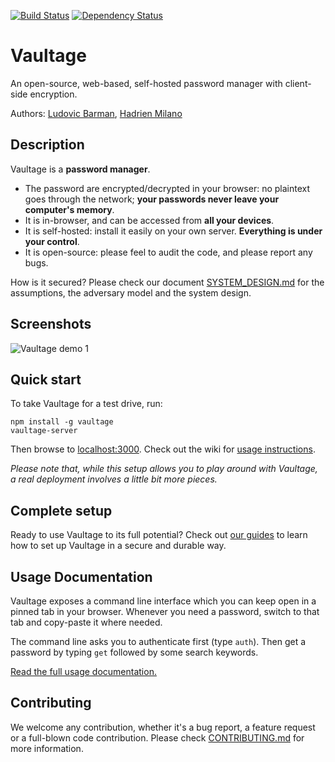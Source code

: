 [![Build Status](https://travis-ci.org/vaultage-pm/vaultage.svg?branch=master)](https://travis-ci.org/vaultage-pm/vaultage) 
[![Dependency Status](https://david-dm.org/vaultage-pm/vaultage.svg)](https://david-dm.org/vaultage-pm/vaultage) 

# Vaultage

An open-source, web-based, self-hosted password manager with client-side encryption.

Authors: [Ludovic Barman](https://github.com/vaultage-pm/), [Hadrien Milano](https://github.com/hmil/)

## Description

Vaultage is a **password manager**.

- The password are encrypted/decrypted in your browser: no plaintext goes through the network; **your passwords never leave your computer's memory**.
- It is in-browser, and can be accessed from **all your devices**.
- It is self-hosted: install it easily on your own server. **Everything is under your control**.
- It is open-source: please feel to audit the code, and please report any bugs.

How is it secured? Please check our document [SYSTEM_DESIGN.md](SYSTEM_DESIGN.md) for the assumptions, the adversary model and the system design.

## Screenshots

![Vaultage demo 1](https://raw.githubusercontent.com/vaultage-pm/vaultage/master/resources/screenshot1.png "Vaultage demo 1")

## Quick start

To take Vaultage for a test drive, run:

```
npm install -g vaultage
vaultage-server
```

Then browse to [localhost:3000](http://localhost:3000/). Check out the wiki for [usage instructions](https://github.com/vaultage-pm/vaultage/wiki/Using-the-web-CLI).

_Please note that, while this setup allows you to play around with Vaultage, a real deployment involves a little bit more pieces._

## Complete setup

Ready to use Vaultage to its full potential? Check out [our guides](https://github.com/vaultage-pm/vaultage/wiki#guides) to learn how to set up Vaultage in a secure and durable way.

## Usage Documentation

Vaultage exposes a command line interface which you can keep open in a pinned tab in your browser. Whenever you need a password, switch to that tab and copy-paste it where needed.

The command line asks you to authenticate first (type `auth`). Then get a password by typing `get` followed by some search keywords.

[Read the full usage documentation.](https://github.com/vaultage-pm/vaultage/wiki/Using-the-web-CLI)

## Contributing

We welcome any contribution, whether it's a bug report, a feature request or a full-blown code contribution.
Please check [CONTRIBUTING.md](CONTRIBUTING.md) for more information.
